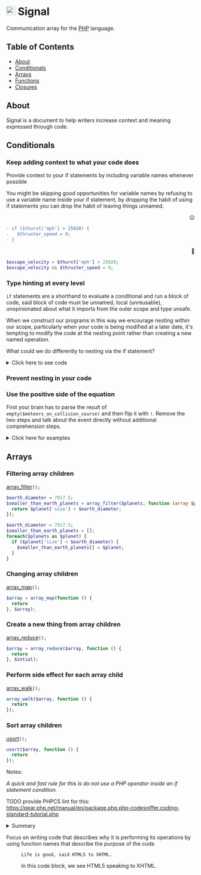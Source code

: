 # <img alt="Icon of the milky way" width="24" height="24" src="https://rawgit.com/slifin/5bd4633c141f50f9d8c6118c179c9550/raw/83661a03839415ce5527ff2e171b7b7c90b3ee78/signal.svg" /> Signal


Communication array for the [PHP](http://php.net/) language.


## Table of Contents
* [About](#about)
* [Conditionals](#conditionals)
* [Arrays](#arrays)
* [Functions](#functions)
* [Closures](#closures)



## About
Signal is a document to help writers increase context and meaning expressed through code.

## Conditionals

### Keep adding context to what your code does

Provide context to your if statements by including variable names whenever possible

You might be skipping good opportunities for variable names by refusing to use a variable name
inside your if statement, by dropping the habit of using if statements you can drop the habit 
of leaving things unnamed.

 <p align="right">☹️</p>
 
```diff
- if ($thurst['mph'] > 25020) {
-   $thruster_speed = 0;
- } 
```

 <p align="right">🙂</p>

```php
$escape_velocity = $thurst['mph'] > 25020;
$escape_velocity && $thruster_speed = 0;
 ```

 

### Type hinting at every level

```if``` statements are a shorthand to evaluate a conditional and run a block of code, said block of code must be unnamed, 
local (unreusable), unopinionated about what it imports from the outer scope and type unsafe.

When we construct our programs in this way we encourage nesting within our scope, particularly when your code is being modified at a later date, it's tempting to modify the code at the nesting point rather than creating a new named operation.

What could we do differently to nesting via the if statement?

<details>
 <summary>Click here to see code</summary>
<p>
 
```php
if ($object['km/s'] > 552) {
 --$engine_speed;
}
```
```diff
- if ($object['km/s'] > 552) {
-  --$engine_speed;
- }
+ $is_faster_than_milkyway = $object['km/s'] > 552;
+ $is_faster_than_milkyway && $engine_speed = (function(int $engine_speed) {
+   return --$engine_speed;
+ })($engine_speed);
```
```php
$is_faster_than_milkyway = $object['km/s'] > 552;
$is_faster_than_milkyway && $engine_speed = (function(int $engine_speed) {
  return --$engine_speed;
})($engine_speed);
 ```
</p>
</details>


### Prevent nesting in your code



### Use the positive side of the equation


First your brain has to parse the result of ```empty($meteors_on_collision_course)``` and then flip it with ```!```. Remove the two steps and talk about the event directly without additional comprehension steps.

<details>
 <summary>Click here for examples</summary>
<p>

```php 
if (!empty($meteors_on_collision_course)) {
    launch_missiles()
}
```
```diff 
- if (!empty($meteors_on_collision_course)) {
-    launch_missiles()
-}
+count($meteors_on_collision_course) && launch_missiles();
```
```php 
count($meteors_on_collision_course) && launch_missiles();
```
</p>
</details>

## Arrays

### Filtering array children
[array_filter](http://php.net/manual/en/function.array-filter.php)`();`

```php
$earth_diameter = 7917.5;
$smaller_than_earth_planets = array_filter($planets, function (array $planet) use ($earth_diameter) {
  return $planet['size'] < $earth_diameter;
});
```

```php
$earth_diameter = 7917.5;
$smaller_than_earth_planets = [];
foreach($planets as $planet) {
  if ($planet['size'] < $earth_diameter) {
    $smaller_than_earth_planets[] = $planet;
  }
}
```


### Changing array children
[array_map](http://php.net/manual/en/function.array-map.php)`();`
```php
$array = array_map(function () {
  return 
}, $array);
```
### Create a new thing from array children
[array_reduce](http://php.net/manual/en/function.array-reduce.php)`();`
```php
$array = array_reduce($array, function () {
  return 
}, $intial);
```
### Perform side effect for each array child
[array_walk](http://php.net/manual/en/function.array-walk.php)`();`
```php
array_walk($array, function () {
  return 
});
```
### Sort array children
[usort](http://php.net/manual/en/function.usort.php)`();`
```php
usort($array, function () {
  return 
});
```

Notes:



*A quick and fast rule for this is do not use a PHP operator inside an if statement condition.*

TODO provide PHPCS lint for this: https://pear.php.net/manual/en/package.php.php-codesniffer.coding-standard-tutorial.php

<details>
 <summary>Summary</summary>
<p>
'''js
const x = 1
''' (change to `)
</p>
</details>


Focus on writing code that describes *why* it is performing its operations by using function names
that describe the purpose of the code


<figure>
    <p><code>Life is good, said HTML5 to XHTML.</code></p>
    <figcaption>In this code block, we see HTML5 speaking to XHTML.</figcaption>
</figure>

